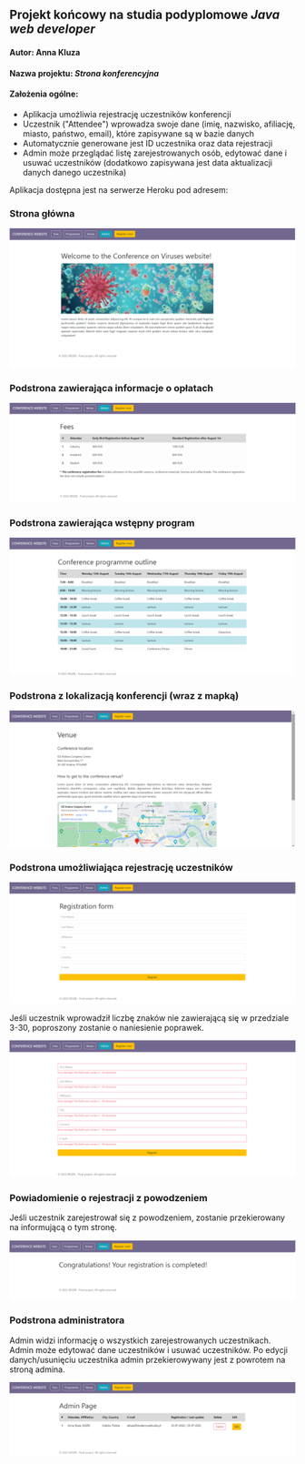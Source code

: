 ## Projekt końcowy na studia podyplomowe *Java web developer*
#### Autor: Anna Kluza

#### Nazwa projektu: *Strona konferencyjna*
#### Założenia ogólne:
- Aplikacja umożliwia rejestrację uczestników konferencji
- Uczestnik ("Attendee") wprowadza swoje dane (imię, nazwisko, afiliację, miasto, państwo, email), które zapisywane są w bazie danych
- Automatycznie generowane jest ID uczestnika oraz data rejestracji
- Admin może przeglądać listę zarejestrowanych osób, edytować dane i usuwać uczestników (dodatkowo zapisywana jest data aktualizacji danych danego uczestnika)

Aplikacja dostępna jest na serwerze Heroku pod adresem:


### Strona główna
![Main page](src/main/resources/static/readme_jpgs/main.png)

### Podstrona zawierająca informacje o opłatach
![Fees](src/main/resources/static/readme_jpgs/fees.png)

### Podstrona zawierająca wstępny program
![Programme](src/main/resources/static/readme_jpgs/programme.png)

### Podstrona z lokalizacją konferencji (wraz z mapką)
![Venue](src/main/resources/static/readme_jpgs/venue.png)

### Podstrona umożliwiająca rejestrację uczestników
![Register](src/main/resources/static/readme_jpgs/register.png)

Jeśli uczestnik wprowadził liczbę znaków nie zawierającą się w przedziale 3-30, poproszony zostanie o naniesienie poprawek.

![Error](src/main/resources/static/readme_jpgs/errorpage.png)

### Powiadomienie o rejestracji z powodzeniem

Jeśli uczestnik zarejestrował się z powodzeniem, zostanie przekierowany na informującą o tym stronę.

![Completed](src/main/resources/static/readme_jpgs/completed.png)



### Podstrona administratora

Admin widzi informację o wszystkich zarejestrowanych uczestnikach. Admin może edytować dane uczestników i usuwać uczestników.
Po edycji danych/usunięciu uczestnika admin przekierowywany jest z powrotem na stroną admina.

![Admin](src/main/resources/static/readme_jpgs/admin.png)



